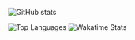 ![GitHub stats](http://github-readme-stats.vercel.app/api?username=psyGamer&hide=issues,prs&hide_border=true&show_icons=true&count_private=true&include_all_commits=true&theme=dark&title_color=79ff97)

![Top Languages](https://github-readme-stats.vercel.app/api/top-langs/?username=psyGamer&hide_border=true&layout=compact&theme=dark&title_color=79ff97)
![Wakatime Stats](https://github-readme-stats.vercel.app/api/wakatime?username=psyGamer&layout=compact&langs_count=4&hide_border=true&theme=dark&custom_title=Total%20Coding%20Time&title_color=79ff97)
